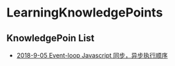# LearningKnowledgePoints

## KnowledgePoin List
* [ 2018-9-05 Event-loop Javascript 同步，异步执行顺序](./examples/001-day/index.md)
